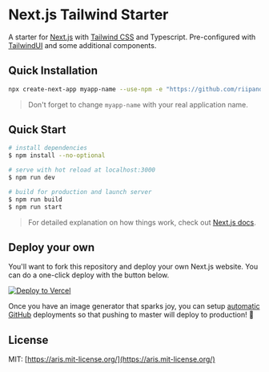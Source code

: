 # Next.js Tailwind Starter

A starter for [Next.js](https://nextjs.org/) with [Tailwind CSS](https://tailwindcss.com) and Typescript.
Pre-configured with [TailwindUI](https://tailwindui.com) and some additional components.

## Quick Installation

```bash
npx create-next-app myapp-name --use-npm -e "https://github.com/riipandi/next-tailwind-starter"
```

> Don't forget to change `myapp-name` with your real application name.

## Quick Start

```bash
# install dependencies
$ npm install --no-optional

# serve with hot reload at localhost:3000
$ npm run dev

# build for production and launch server
$ npm run build
$ npm run start
```

> For detailed explanation on how things work, check out [Next.js docs](https://nextjs.org).

## Deploy your own

You'll want to fork this repository and deploy your own Next.js website. You can do a one-click
deploy with the button below.

[![Deploy to Vercel](https://vercel.com/button)](https://vercel.com/new/git/external?repository-url=https%3A%2F%2Fgithub.com%2Friipandi%2Fnext-tailwind-starter)

Once you have an image generator that sparks joy, you can setup [automatic GitHub](https://vercel.com/github) 
deployments so that pushing to master will deploy to production! 🚀

## License

MIT: [https://aris.mit-license.org/](https://aris.mit-license.org/)
